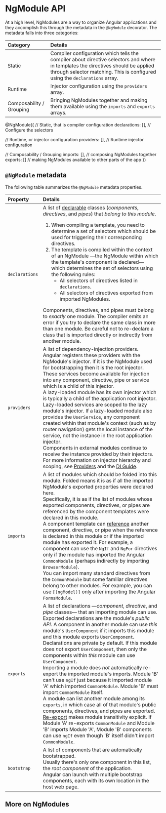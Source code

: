 # NgModule API

At a high level, NgModules are a way to organize Angular applications and they accomplish this through the metadata in the `@NgModule` decorator.
The metadata falls into three categories:

| Category                 | Details |
|:---                      |:---     |
| Static                   | Compiler configuration which tells the compiler about directive selectors and where in templates the directives should be applied through selector matching. This is configured using the `declarations` array. |
| Runtime                  | Injector configuration using the `providers` array.                                                                                                                                                             |
| Composability / Grouping | Bringing NgModules together and making them available using the `imports` and `exports` arrays.                                                                                                                 |

<docs-code language="typescript" highlight="[2,5,8]">

@NgModule({
  // Static, that is compiler configuration
  declarations: [], // Configure the selectors

  // Runtime, or injector configuration
  providers: [], // Runtime injector configuration

  // Composability / Grouping
  imports: [], // composing NgModules together
  exports: [] // making NgModules available to other parts of the app
})

</docs-code>

## `@NgModule` metadata

The following table summarizes the `@NgModule` metadata properties.

| Property       | Details |
|:---            |:---     |
| `declarations` | A list of [declarable](/guide/ngmodules/faq#what-is-a-declarable?) classes (*components*, *directives*, and *pipes*) that *belong to this module*. <ol> <li> When compiling a template, you need to determine a set of selectors which should be used for triggering their corresponding directives. </li> <li> The template is compiled within the context of an NgModule &mdash;the NgModule within which the template's component is declared&mdash; which determines the set of selectors using the following rules: <ul> <li> All selectors of directives listed in `declarations`. </li> <li> All selectors of directives exported from imported NgModules. </li> </ul> </li> </ol> Components, directives, and pipes must belong to *exactly* one module. The compiler emits an error if you try to declare the same class in more than one module. Be careful not to re-declare a class that is imported directly or indirectly from another module.                                                                                                                                                                                                                                                 |
| `providers`    | A list of dependency-injection providers. <br /> Angular registers these providers with the NgModule's injector. If it is the NgModule used for bootstrapping then it is the root injector. <br /> These services become available for injection into any component, directive, pipe or service which is a child of this injector. <br /> A lazy-loaded module has its own injector which is typically a child of the application root injector. <br /> Lazy-loaded services are scoped to the lazy module's injector. If a lazy-loaded module also provides the `UserService`, any component created within that module's context (such as by router navigation) gets the local instance of the service, not the instance in the root application injector. <br /> Components in external modules continue to receive the instance provided by their injectors. <br /> For more information on injector hierarchy and scoping, see [Providers](/guide/ngmodules/providers) and the [DI Guide](/guide/di).                                                                                                                                                                                  |
| `imports`      | A list of modules which should be folded into this module. Folded means it is as if all the imported NgModule's exported properties were declared here. <br /> Specifically, it is as if the list of modules whose exported components, directives, or pipes are referenced by the component templates were declared in this module. <br /> A component template can [reference](/guide/ngmodules/faq#how-does-angular-find-components,-directives,-and-pipes-in-a-template?-what-is-a-template-reference?) another component, directive, or pipe when the reference is declared in this module or if the imported module has exported it. For example, a component can use the `NgIf` and `NgFor` directives only if the module has imported the Angular `CommonModule` (perhaps indirectly by importing `BrowserModule`). <br /> You can import many standard directives from the `CommonModule` but some familiar directives belong to other modules. For example, you can use `[(ngModel)]` only after importing the Angular `FormsModule`.                                                                                                                                                                                                                                     |
| `exports`      | A list of declarations &mdash;*component*, *directive*, and *pipe* classes&mdash; that an importing module can use. <br /> Exported declarations are the module's *public API*. A component in another module can use *this* module's `UserComponent` if it imports this module and this module exports `UserComponent`. <br /> Declarations are private by default. If this module does *not* export `UserComponent`, then only the components within *this* module can use `UserComponent`. <br /> Importing a module does *not* automatically re-export the imported module's imports. Module 'B' can't use `ngIf` just because it imported module 'A' which imported `CommonModule`. Module 'B' must import `CommonModule` itself. <br /> A module can list another module among its `exports`, in which case all of that module's public components, directives, and pipes are exported. <br /> [Re-export](/guide/ngmodules/faq#what-should-i-export?) makes module transitivity explicit. If Module 'A' re-exports `CommonModule` and Module 'B' imports Module 'A', Module 'B' components can use `ngIf` even though 'B' itself didn't import `CommonModule`. |
| `bootstrap`    | A list of components that are automatically bootstrapped. <br /> Usually there's only one component in this list, the *root component* of the application. <br /> Angular can launch with multiple bootstrap components, each with its own location in the host web page.                                                                                                                                                                                                                                                                                                                                                                                                                                                                                                                                                                                                                                                                                                                                                                                                                                                                                                                           |

## More on NgModules

<docs-pill-row>
  <docs-pill href="guide/ngmodules/feature-modules" title="Feature Modules"/>
  <docs-pill href="guide/ngmodules/providers" title="Providers"/>
  <docs-pill href="guide/ngmodules/module-types" title="Types of Feature Modules"/>
</docs-pill-row>
